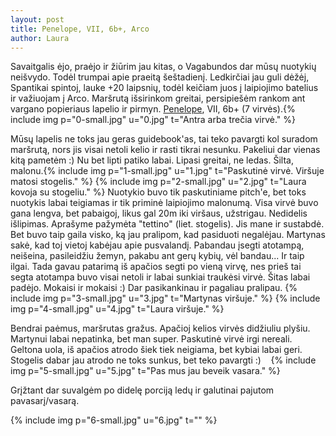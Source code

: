```yaml
---
layout: post
title: Penelope, VII, 6b+, Arco
author: Laura
---
```


Savaitgalis ėjo, praėjo ir žiūrim jau kitas, o Vagabundos dar mūsų nuotykių neišvydo. Todėl trumpai apie praeitą šeštadienį. Ledkirčiai jau guli dėžėj, Spantikai spintoj, lauke +20 laipsnių, todėl keičiam juos į laipiojimo batelius ir važiuojam į Arco. Maršrutą išsirinkom greitai, persipiešėm rankom ant vargano popieriaus lapelio ir pirmyn. [Penelope](http://www.arrampicata-arco.com/via-penelope.html), VII, 6b+ (7 virvės).{% include img p="0-small.jpg" u="0.jpg" t="Antra arba trečia virvė." %}

<!--break-->

Mūsų lapelis ne toks jau geras guidebook'as, tai teko pavargti kol  suradom maršrutą, nors jis visai netoli kelio ir rasti tikrai nesunku.  Pakeliui dar vienas kitą pametėm :) Nu bet lipti patiko labai. Lipasi  greitai, ne ledas. Šilta, malonu.{% include img p="1-small.jpg" u="1.jpg" t="Paskutinė virvė. Viršuje matosi stogelis." %}
{% include img p="2-small.jpg" u="2.jpg" t="Laura kovoja su stogeliu." %}
Nuotykio buvo tik paskutiniame pitch'e, bet toks nuotykis labai teigiamas ir  tik priminė laipiojimo malonumą. Visa virvė buvo gana lengva, bet pabaigoj, likus gal 20m iki viršaus, užstrigau. Nedidelis išlipimas.  Aprašyme pažymėta "tettino" (liet. stogelis). Jis mane ir sustabdė. Bet  buvo taip gaila visko, ką jau pralipom, kad pasiduoti negalėjau.  Martynas sakė, kad toj vietoj kabėjau apie pusvalandį. Pabandau įsegti  atotampą, neišeina, pasileidžiu žemyn, pakabu ant gerų kybių, vėl  bandau... Ir taip ilgai. Tada gavau patarimą iš apačios segti po vieną  virvę, nes prieš tai segta atotampa buvo visai netoli ir labai sunkiai  traukėsi virvė. Šitas labai padėjo. Mokaisi ir mokaisi :) Dar  pasikankinau ir pagaliau pralipau. {% include img p="3-small.jpg" u="3.jpg" t="Martynas viršuje." %}
{% include img p="4-small.jpg" u="4.jpg" t="Laura viršuje." %}

Bendrai paėmus, maršrutas gražus. Apačioj kelios virvės didžiuliu  plyšiu. Martynui labai nepatinka, bet man super. Paskutinė virvė irgi  nereali. Geltona uola, iš apačios atrodo šiek tiek neigiama, bet kybiai  labai geri. Stogelis dabar jau atrodo ne toks sunkus, bet teko pavargti  :)    {% include img p="5-small.jpg" u="5.jpg" t="Pas mus jau beveik vasara." %}

Grįžtant dar suvalgėm po didelę porciją ledų ir galutinai pajutom pavasarį/vasarą.

{% include img p="6-small.jpg" u="6.jpg" t="" %}
